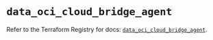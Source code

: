 # `data_oci_cloud_bridge_agent`

Refer to the Terraform Registry for docs: [`data_oci_cloud_bridge_agent`](https://registry.terraform.io/providers/oracle/oci/7.19.0/docs/data-sources/cloud_bridge_agent).
